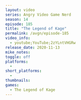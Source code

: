 ```yaml
---
layout: video
series: Angry Video Game Nerd
season: 14
episode: 185
title: "The Legend of Kage"
permalink: /avgn/episode-185
video_info:
  - youtube;YouTube;2zYLntVHGRw
release_date: 2020-11-13
mike_notes:
toggle: off
platforms: 
  - 
short_platforms:
  - 
thumbnails: 
games: 
  - The Legend of Kage
---
```

